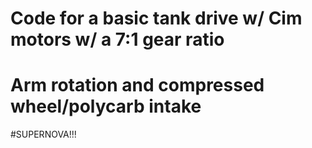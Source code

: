 # Code for a basic tank drive w/ Cim motors w/ a 7:1 gear ratio
# Arm rotation and compressed wheel/polycarb intake
#SUPERNOVA!!! 
